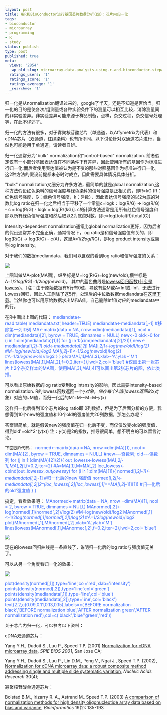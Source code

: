```yaml
---
layout: post
title: 用R和BioConductor进行基因芯片数据分析(四)：芯片内归一化
tags:
- bioconductor
- microarray
- programming
- R
- study
status: publish
type: post
published: true
meta:
  views: '2854'
  _wp_old_slug: microarray-data-analysis-using-r-and-bioconductor-step4-normalization
  ratings_users: '1'
  ratings_score: '1'
  ratings_average: '1'
  _searchme: '1'
---
```

归一化是从normalization翻译过来的，google了半天，还是不知道是否恰当。归一化的目的是使各次/组测量或各种实验条件下的测量可以相互比较，消除测量间的非实验差异。非实验差异可能来源于样品制备，点样，杂交过程，杂交信号处理等，在此不详述了。

归一化的方法有很多，对于寡聚核苷酸芯片（单通道，以Affymetrix为代表）和cDNA芯片（双通道，红绿染料）也有所不同。以下讨论针对双通道芯片进行，当然也可能适用于单通道，请读者自辨。

归一化通常分为"bulk" normalization和"control-based" normalization. 前者假定仅有一小部分基因表达值在不同条件下有差异，因此使用所有的基因作为标准进行归一化;而后者使用表达值被认为是不变的那些对照基因作为标准进行归一化。这2种方法的假设前提都未必时时成立，因此需要具体情况具体分析。

"bulk" normalization又细分为许多方法，最简单的就是global normalization,这种方法假设红色染料的信号强度与绿色染料的信号强度是正相关的，即R=kG (R：红色信号强度，G：绿色信号强度，k：常数），因此表达信号强度的以2为底的对数比log ratio在归一化之后相当于平移了一个常量c=logk：log(R/G) → log(R/G) - c = log(R/G) - logk = log[R/(kG)].
c的计算方法通常是用所有红色信号强度和除以所有绿色信号强度和然后取以2为底的对数，即c=log[total(R)/total(G)]

Intensity-dependent normalization通常比global normalization更好，因为后者的假设通常并不完全正确，通常情况下，log ratio是和信号强度值有关的，即log(R/G) → log(R/G) - c(A)，这里A=1/2*log(R*G)，是log product intensity或简称log intensity。

对于我们的数据mediandata，我们可以直观的看到log ratio和信号强度的关系：


![](https://dl.dropboxusercontent.com/u/308058/blogimages/2010/07/mabefore.jpg)

上图叫做MA-plot(MA图)，纵坐标是M=log(R/G)=log(new/old),横坐标是A=1/2*log(R*G)=1/2*log(new*old)。 其中的蓝色曲线是<a href="http://en.wikipedia.org/wiki/Lowess" target="_blank">lowess回归函数</a>(<a href="http://www.itl.nist.gov/div898/handbook/pmd/section1/pmd144.htm" target="_blank">什么是lowess</a>)。（注：由于原始数据有5行有0值，导致有些M或A=Inf或-Inf，无法进行Lowess回归，因此人工删除了这5行，处理后的中位数数据mediandata在<a href="http://dl.getdropbox.com/u/308058/blog/mediandata.txt" target="_blank">这里下载</a>。当然你也可以用原始数据求出M和A值，自己删除Inf值对应的mediandata中的行。

在R中画出上图的代码：
<span style="color:#3366ff;"> mediandata&lt;-read.table('mediandata.txt',header=TRUE)
mediandata&lt;-mediandata[,-1] #移除第一列ID列
MA&lt;-matrix(data = NA, nrow =dim(mediandata)[1], ncol = dim(mediandata)[2], byrow = TRUE, dimnames = NULL)
new&lt;-0
old&lt;-0
for (i in 1:dim(mediandata)[1]){
for (j in 1:(dim(mediandata)[2]/2)){
new&lt;-mediandata[i,2*j-1]
old&lt;-mediandata[i,2*j]
MA[i,2*j]&lt;-log(new/old)/log(2)   #M=log(new/old)/log2
MA[i,2*j-1]&lt;-1/2*log(new*old)/log(2)   #A=1/2*log(new*old)/log2
}
}
plot(MA[,1],MA[,2],xlab='A',ylab='M')
lines(lowess(MA[,1],MA[,2],f=0.2,iter=2),lwd=2,col='blue')
#仅画出第一张芯片上2个杂交样本的MA图，使用MA[,3],MA[,4]可以画出第2张芯片的图，依此类推。</span>

可以看出原始数据的log ratio受到log intensity的影响，因此需要intensity-based normalization.
R的lowess函数返回一个$y对象，储存每个A值(lowess返回的$x对象）对应的~M值，而归一化后的M'=M-~M=M-$y($x)

这样归一化后得到10个芯片的log ratio即10列数据，但是为了后面分析的方便，我想得到10个new的强度值和10个old的强度值共20列数据，那怎么办呢？

答案很简单，就是假设new的强度值在归一化后不变，而仅仅改变old的强度值，得到old'=old*2^($y($x)) 注：$y($x)是2的指数，推导很简单，想不明白的可以留言讨论。

下面是R代码：
<span style="color:#3366ff;"> normed&lt;-matrix(data = NA, nrow =dim(MA)[1], ncol = dim(MA)[2], byrow = TRUE, dimnames = NULL) #new---奇数列; old---偶数列
for (j in 1:(dim(MA)[2]/2)){
out_lowess&lt;-lowess(MA[,2*j-1],MA[,2*j],f=0.2,iter=2)
#A=MA[,1],M=MA[,2]
loc_lowess&lt;-cbind(out_lowess$x,out_lowess$y)
for (i in 1:dim(MA)[1]){
normed[i,2*j-1]&lt;-mediandata[i,2*j-1] #归一化后的new'强度值
normed[i,2*j]&lt;-mediandata[i,2*j]*2^(loc_lowess[,2][loc_lowess[,1]==MA[i,2*j-1]][1]) #归一化后的old'强度值
}
}</span>

搞定，看看效果吧：
<span style="color:#3366ff;"> MAnormed&lt;-matrix(data = NA, nrow =dim(MA)[1], ncol = 2, byrow = TRUE, dimnames = NULL)
MAnormed[,2]&lt;-log(normed[,1]/normed[,2])/log(2)   #M=log(new/old)/log2
MAnormed[,1]&lt;-1/2*log(normed[,1]*normed[,2])/log(2)  #A=1/2*log(new*old)/log2
plot(MAnormed[,1],MAnormed[,2],xlab='A',ylab='M')
lines(lowess(MAnormed[,1],MAnormed[,2],f=0.2,iter=2),lwd=2,col='blue')</span>


![](http://azaleasays.files.wordpress.com/2008/05/maafter.jpg)

现在的lowess回归曲线是一条直线了，说明归一化后的log ratio与强度值无关了。

可以从另一个角度看归一化的效果：

![](https://dl.dropboxusercontent.com/u/308058/blogimages/2010/07/density.jpg)

<span style="color:#3366ff;">plot(density(normed[,1]),type='line',col='red',xlab='intensity')
points(density(normed[,2]),type='line',col='green')
points(density(mediandata[,1]),type='line',col='blue')
points(density(mediandata[,2]),type='line',col='black')
text(2.2,c(0.09,0.11,0.13,0.15),labels=c('BEFORE normalization black','BEFORE normalization blue','AFTER normalization green','AFTER normalization red'),col=c('black','blue','green','red'))</span>

关于芯片内归一化，可以参考以下资料：

cDNA双通道芯片：

Yang Y.H., <span class="SpellE">Dudoit</span> S., <span class="SpellE">Luu</span> P., Speed T.P. (2001) <span style="text-decoration:underline;"><a href="http://www.stat.berkeley.edu/users/terry/zarray/Html/normspie.html">Normalization for <span class="SpellE">cDNA</span> microarray data</a></span>, <em>SPIE <span class="SpellE">BiOS</span> 2001</em>, San Jose CA;

Yang Y.H., <span class="SpellE">Dudoit</span> S., <span class="SpellE">Luu</span> P., Lin D.M., <span class="SpellE">Peng</span> V., <span class="SpellE">Ngai</span> J., Speed T.P. (2002), <a href="http://nar.oupjournals.org/cgi/content/abstract/30/4/e15">Normalization for <span class="SpellE">cDNA</span> microarray data: a robust composite method addressing single and multiple slide systematic variation</a>, <em>Nucleic Acids Research</em> 30(4);

寡聚核苷酸单通道芯片：

<span class="SpellE">Bolstad</span> B.M., Irizarry R. A., <span class="SpellE">Astrand</span> M., Speed T.P. (2003) <span style="text-decoration:underline;"><a href="http://bioinformatics.oupjournals.org/cgi/screenpdf/19/2/185">A comparison of normalization methods for high density <span class="SpellE">oligonucleotide</span> array data based on bias and variance</a></span>, <em>Bioinformatics </em>19(2): 185-193
